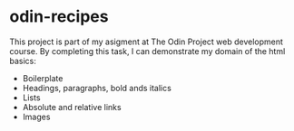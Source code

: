 # odin-recipes
This project is part of my asigment at The Odin Project web development course.
By completing this task, I can demonstrate my domain of the html basics:
- Boilerplate
- Headings, paragraphs, bold ands italics
- Lists
- Absolute and relative links
- Images
